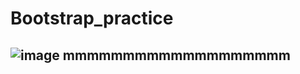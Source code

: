 # Bootstrap_practice
## ![image](https://github.com/user-attachments/assets/128a977e-0ac0-4fa1-9089-13ef1122519d) mmmmmmmmmmmmmmmmmmm

 
